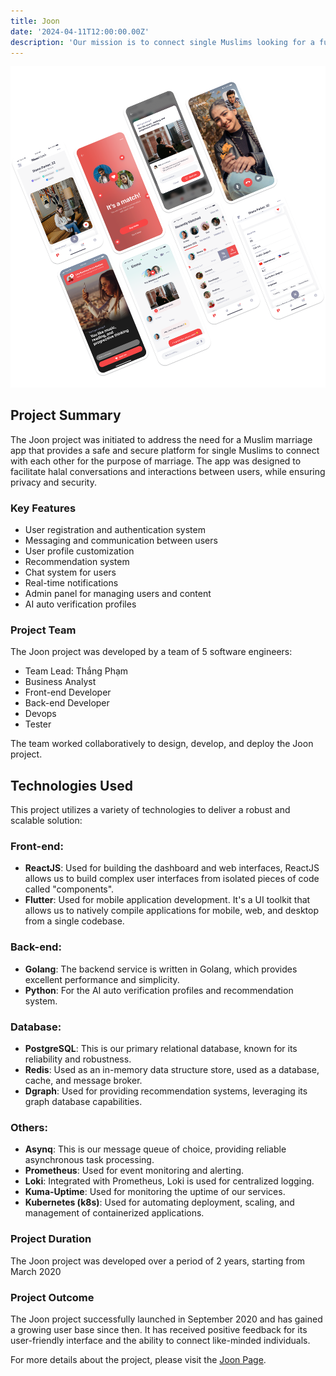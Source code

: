 ```yaml
---
title: Joon
date: '2024-04-11T12:00:00.00Z'
description: 'Our mission is to connect single Muslims looking for a fulfilling Marriage'
---
```


![Joon](./joon-asset.png)

## Project Summary

The Joon project was initiated to address the need for a Muslim marriage app that provides a safe and secure platform for single Muslims to connect with each other for the purpose of marriage. The app was designed to facilitate halal conversations and interactions between users, while ensuring privacy and security.


### Key Features

- User registration and authentication system
- Messaging and communication between users
- User profile customization
- Recommendation system
- Chat system for users
- Real-time notifications
- Admin panel for managing users and content
- AI auto verification profiles

### Project Team

The Joon project was developed by a team of 5 software engineers:

- Team Lead: Thắng Phạm 
- Business Analyst
- Front-end Developer
- Back-end Developer
- Devops
- Tester

The team worked collaboratively to design, develop, and deploy the Joon project.

## Technologies Used

This project utilizes a variety of technologies to deliver a robust and scalable solution:

### Front-end:
- **ReactJS**: Used for building the dashboard and web interfaces, ReactJS allows us to build complex user interfaces from isolated pieces of code called "components".
- **Flutter**: Used for mobile application development. It's a UI toolkit that allows us to natively compile applications for mobile, web, and desktop from a single codebase.

### Back-end:
- **Golang**: The backend service is written in Golang, which provides excellent performance and simplicity.
- **Python**: For the AI auto verification profiles and recommendation system.

### Database:
- **PostgreSQL**: This is our primary relational database, known for its reliability and robustness.
- **Redis**: Used as an in-memory data structure store, used as a database, cache, and message broker.
- **Dgraph**: Used for providing recommendation systems, leveraging its graph database capabilities.

### Others:
- **Asynq**: This is our message queue of choice, providing reliable asynchronous task processing.
- **Prometheus**: Used for event monitoring and alerting.
- **Loki**: Integrated with Prometheus, Loki is used for centralized logging.
- **Kuma-Uptime**: Used for monitoring the uptime of our services.
- **Kubernetes (k8s)**: Used for automating deployment, scaling, and management of containerized applications.

### Project Duration

The Joon project was developed over a period of 2 years, starting from March 2020

### Project Outcome

The Joon project successfully launched in September 2020 and has gained a growing user base since then. It has received positive feedback for its user-friendly interface and the ability to connect like-minded individuals.

For more details about the project, please visit the [Joon Page](https://myjoon.app/).